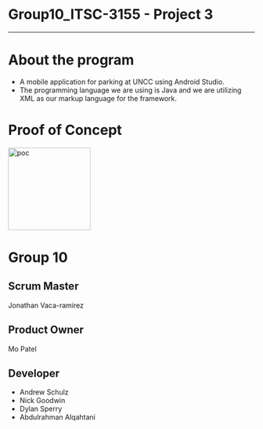 # Group10_ITSC-3155 - Project 3
***
# About the program
- A mobile application for parking at UNCC using Android Studio.
- The programming language we are using is Java and we are utilizing XML as our markup language for the framework.
# Proof of Concept
<img width="168" alt="poc" src="https://github.com/Group10-Parking-Availability/Project-3/assets/123900271/c3ad3b05-749f-4c77-8a4e-f8a79f7ba66b"></img>
# Group 10
## Scrum Master
Jonathan Vaca-ramirez
## Product Owner
Mo Patel
## Developer
- Andrew Schulz
- Nick Goodwin
- Dylan Sperry
- Abdulrahman Alqahtani

